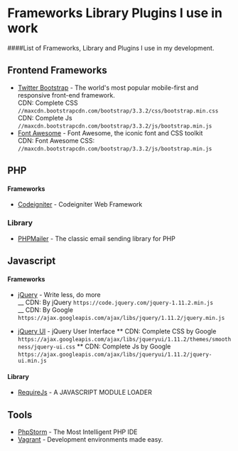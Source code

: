# Frameworks Library Plugins I use in work
####List of Frameworks, Library and Plugins I use in my development.

## Frontend Frameworks
* [Twitter Bootstrap](http://getbootstrap.com) - The world's most popular mobile-first and responsive front-end framework.<br/>
CDN: Complete CSS `//maxcdn.bootstrapcdn.com/bootstrap/3.3.2/css/bootstrap.min.css`<br/>
CDN: Complete Js `//maxcdn.bootstrapcdn.com/bootstrap/3.3.2/js/bootstrap.min.js`
* [Font Awesome](http://fortawesome.github.io/Font-Awesome/) - Font Awesome, the iconic font and CSS toolkit<br/>
CDN: Font Awesome CSS: `//maxcdn.bootstrapcdn.com/bootstrap/3.3.2/js/bootstrap.min.js`

## PHP
#### Frameworks
* [Codeigniter](http://www.codeigniter.com) - Codeigniter Web Framework

### Library
* [PHPMailer](https://github.com/PHPMailer/PHPMailer) - The classic email sending library for PHP


## Javascript
#### Frameworks
- [jQuery](http://jquery.com) - Write less, do more<br/>
__ CDN: By jQuery `https://code.jquery.com/jquery-1.11.2.min.js`<br/>
__ CDN: By Google `https://ajax.googleapis.com/ajax/libs/jquery/1.11.2/jquery.min.js`<br/>
* [jQuery UI](http://jqueryui.com) - jQuery User Interface
** CDN: Complete CSS by Google `https://ajax.googleapis.com/ajax/libs/jqueryui/1.11.2/themes/smoothness/jquery-ui.css`
** CDN: Complete Js by Google `https://ajax.googleapis.com/ajax/libs/jqueryui/1.11.2/jquery-ui.min.js`

#### Library
* [RequireJs](http://requirejs.org) - A JAVASCRIPT MODULE LOADER

## Tools
* [PhpStorm](https://www.jetbrains.com/phpstorm/) - The Most Intelligent PHP IDE
* [Vagrant](https://www.vagrantup.com) - Development environments made easy.